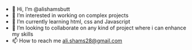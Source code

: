 - 👋 Hi, I’m @alishamsbutt
- 👀 I’m interested in working on complex projects
- 🌱 I’m currently learning html, css and Javascript
- 💞️ I’m looking to collaborate on any kind of project where i can enhance my skills
- 📫 How to reach me ali.shams28@gmail.com

<!---
alishamsbutt/alishamsbutt is a ✨ special ✨ repository because its `README.md` (this file) appears on your GitHub profile.
You can click the Preview link to take a look at your changes.
--->
